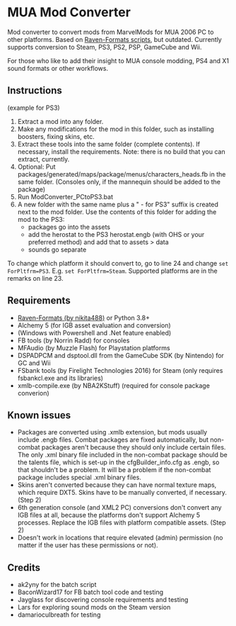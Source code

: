 # MUA Mod Converter

Mod converter to convert mods from MarvelMods for MUA 2006 PC to other platforms.
Based on [Raven-Formats scripts](https://github.com/EthanReed517/Marvel-Mods-Batch-Scripts/blob/main/Raven-Formats%20Scripts/(RF)AIO.bat), but outdated.
Currently supports conversion to Steam, PS3, PS2, PSP, GameCube and Wii.

For those who like to add their insight to MUA console modding, PS4 and X1 sound formats or other workflows.


## Instructions

(example for PS3)
  1. Extract a mod into any folder.
  2. Make any modifications for the mod in this folder, such as installing boosters, fixing skins, etc.
  3. Extract these tools into the same folder (complete contents).
     If necessary, install the requirements.
     Note: there is no build that you can extract, currently.
  5. Optional: Put packages/generated/maps/package/menus/characters_heads.fb in the same folder.
               (Consoles only, if the mannequin should be added to the package)
  6. Run ModConverter_PCtoPS3.bat
  7. A new folder with the same name plus a " - for PS3" suffix is created next to the mod folder.
     Use the contents of this folder for adding the mod to the PS3:
     - packages go into the assets
     - add the herostat to the PS3 herostat.engb (with OHS or your preferred method) and add that to assets > data
     - sounds go separate

To change which platform it should convert to, go to line 24 and change `set ForPltfrm=PS3`. E.g. `set ForPltfrm=Steam`. Supported platforms are in the remarks on line 23.


## Requirements

  - [Raven-Formats (by nikita488)](https://github.com/nikita488/raven-formats) or Python 3.8+
  - Alchemy 5 (for IGB asset evaluation and conversion)
  - (Windows with Powershell and .Net feature enabled)
  - FB tools (by Norrin Radd) for consoles
  - MFAudio (by Muzzle Flash) for Playstation platforms
  - DSPADPCM and dsptool.dll from the GameCube SDK (by Nintendo) for GC and Wii
  - FSbank tools (by Firelight Technologies 2016) for Steam (only requires fsbankcl.exe and its libraries)
  - xmlb-compile.exe (by NBA2KStuff) (required for console package converion)


## Known issues

  - Packages are converted using .xmlb extension, but mods usually include .engb files. Combat packages are fixed automatically, but non-combat packages aren't because they should only include certain files. The only .xml binary file included in the non-combat package should be the talents file, which is set-up in the cfgBuilder_info.cfg as .engb, so that shouldn't be a problem. It will be a problem if the non-combat package includes special .xml binary files.
  - Skins aren't converted because they can have normal texture maps, which require DXT5. Skins have to be manually converted, if necessary. (Step 2)
  - 6th generation console (and XML2 PC) conversions don't convert any IGB files at all, because the platforms don't support Alchemy 5 processes. Replace the IGB files with platform compatible assets. (Step 2)
  - Doesn't work in locations that require elevated (admin) permission (no matter if the user has these permissions or not).


## Credits

  - ak2yny for the batch script
  - BaconWizard17 for FB batch tool code and testing
  - Jayglass for discovering console requirements and testing
  - Lars for exploring sound mods on the Steam version
  - damarioculbreath for testing

